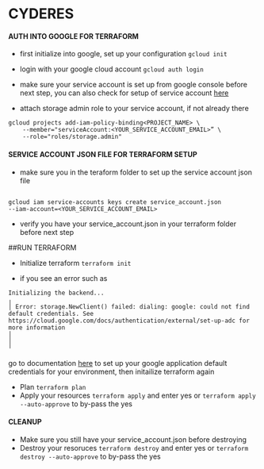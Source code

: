 # CYDERES


#### AUTH INTO GOOGLE FOR TERRAFORM 

- first initialize into google, set up your configuration
`gcloud init`

- login with your google cloud account 
`gcloud auth login`

- make sure your service account is set up from google console before next
  step, you can also check for setup of service account [here](https://cloud.google.com/iam/docs/service-accounts-create)

- attach storage admin role to your service account, if not already there
```
gcloud projects add-iam-policy-binding<PROJECT_NAME> \
    --member="serviceAccount:<YOUR_SERVICE_ACCOUNT_EMAIL>” \
    --role="roles/storage.admin" 
```
#### SERVICE ACCOUNT JSON FILE FOR TERRAFORM SETUP

- make sure you in the teraform folder to set up the service account json file
```

gcloud iam service-accounts keys create service_account.json
--iam-account=<YOUR_SERVICE_ACCOUNT_EMAIL>

```
- verify you have your service_account.json in your terraform folder before
  next step

##RUN TERRAFORM
- Initialize terraform `terraform init`

- if you see an error such as 
```
Initializing the backend...
╷
│ Error: storage.NewClient() failed: dialing: google: could not find default credentials. See https://cloud.google.com/docs/authentication/external/set-up-adc for more information
│ 
│ 
╵
```
go to documentation [here](https://cloud.google.com/docs/authentication/set-up-adc-local-dev-environment) to set up your google application default credentials for your environment, then initailize terraform again

- Plan `terraform plan`
- Apply your resources `terraform apply` and enter yes or `terraform apply
  --auto-approve` to by-pass the yes 

#### CLEANUP

- Make sure you still have your service_account.json before destroying
- Destroy your resoruces `terraform destroy` and enter yes or `terraform
  destroy --auto-approve` to by-pass the yes
